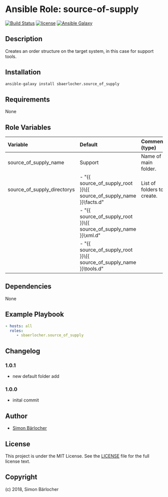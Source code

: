 # Ansible Role: source-of-supply

[![Build Status](https://travis-ci.org/sbaerlocher/ansible.source-of-supply.svg?branch=master)](https://travis-ci.org/sbaerlocher/ansible.source-of-supply) [![license](https://img.shields.io/github/license/mashape/apistatus.svg)](https://sbaerlo.ch/licence) [![Ansible Galaxy](http://img.shields.io/badge/ansible--galaxy-source--of--supply-blue.svg)](https://galaxy.ansible.com/sbaerlocher/source_of_supply)

## Description

Creates an order structure on the target system, in this case for support tools.

## Installation

```bash
ansible-galaxy install sbaerlocher.source_of_supply
```

## Requirements

None

## Role Variables

| Variable             | Default     | Comments (type)                                   |
| :---                 | :---        | :---                                              |
| source_of_supply_name | Support | Name of main folder. |
| source_of_supply_directorys | - "{{ source_of_supply_root }}\\{{ source_of_supply_name }}\\facts.d" | List of folders to create. |
| | - "{{ source_of_supply_root }}\\{{ source_of_supply_name }}\\xml.d" | |
| | - "{{ source_of_supply_root }}\\{{ source_of_supply_name }}\\tools.d" | |

## Dependencies

None

## Example Playbook

```yml
- hosts: all
  roles:
     - sbaerlocher.source_of_supply
```

## Changelog

### 1.0.1

* new default folder add

### 1.0.0

* inital commit

## Author

* [Simon Bärlocher](https://sbaerlocher.ch)

## License

This project is under the MIT License. See the [LICENSE](https://sbaerlo.ch/licence) file for the full license text.

## Copyright

(c) 2018, Simon Bärlocher